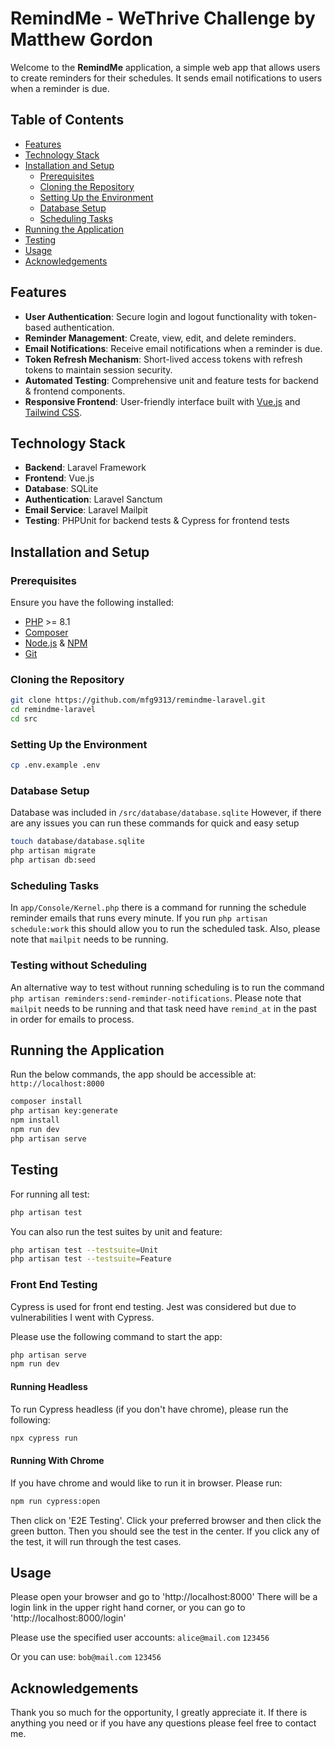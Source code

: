 # RemindMe - WeThrive Challenge by Matthew Gordon

Welcome to the **RemindMe** application, a simple web app that allows users to create reminders for their schedules. It sends email notifications to users when a reminder is due.

## Table of Contents

- [Features](#features)
- [Technology Stack](#technology-stack)
- [Installation and Setup](#installation-and-setup)
    - [Prerequisites](#prerequisites)
    - [Cloning the Repository](#cloning-the-repository)
    - [Setting Up the Environment](#setting-up-the-environment)
    - [Database Setup](#database-setup)
    - [Scheduling Tasks](#scheduling-tasks)
- [Running the Application](#running-the-application)
- [Testing](#testing)
- [Usage](#usage)
- [Acknowledgements](#acknowledgements)

## Features

- **User Authentication**: Secure login and logout functionality with token-based authentication.
- **Reminder Management**: Create, view, edit, and delete reminders.
- **Email Notifications**: Receive email notifications when a reminder is due.
- **Token Refresh Mechanism**: Short-lived access tokens with refresh tokens to maintain session security.
- **Automated Testing**: Comprehensive unit and feature tests for backend & frontend components.
- **Responsive Frontend**: User-friendly interface built with [Vue.js](https://vuejs.org/) and [Tailwind CSS](https://tailwindcss.com/).

## Technology Stack

- **Backend**: Laravel Framework
- **Frontend**: Vue.js
- **Database**: SQLite
- **Authentication**: Laravel Sanctum
- **Email Service**: Laravel Mailpit
- **Testing**: PHPUnit for backend tests & Cypress for frontend tests

## Installation and Setup

### Prerequisites

Ensure you have the following installed:

- [PHP](https://www.php.net/downloads) >= 8.1
- [Composer](https://getcomposer.org/download/)
- [Node.js](https://nodejs.org/en/download/) & [NPM](https://www.npmjs.com/get-npm)
- [Git](https://git-scm.com/downloads)

### Cloning the Repository

```bash
git clone https://github.com/mfg9313/remindme-laravel.git
cd remindme-laravel
cd src
```

### Setting Up the Environment

```bash
cp .env.example .env
```

### Database Setup

Database was included in `/src/database/database.sqlite`
However, if there are any issues you can run these commands for quick and easy setup

```bash
touch database/database.sqlite
php artisan migrate
php artisan db:seed
```

### Scheduling Tasks

In `app/Console/Kernel.php` there is a command for running the schedule reminder emails that runs every minute. 
If you run `php artisan schedule:work` this should allow you to run the scheduled task. 
Also, please note that `mailpit` needs to be running.

### Testing without Scheduling

An alternative way to test without running scheduling is to run the command `php artisan reminders:send-reminder-notifications`.
Please note that `mailpit` needs to be running and that task need have `remind_at` in the past in order for emails to process.

## Running the Application

Run the below commands, the app should be accessible at: `http://localhost:8000`

```bash
composer install
php artisan key:generate
npm install
npm run dev
php artisan serve
```

## Testing

For running all test: 
```bash
php artisan test
```

You can also run the test suites by unit and feature:
```bash
php artisan test --testsuite=Unit
php artisan test --testsuite=Feature
```

### Front End Testing

Cypress is used for front end testing. 
Jest was considered but due to vulnerabilities I went with Cypress.

Please use the following command to start the app:
```bash
php artisan serve
npm run dev
```
#### Running Headless
To run Cypress headless (if you don't have chrome), please run the following:

```bash
npx cypress run
```

#### Running With Chrome
If you have chrome and would like to run it in browser. Please run:
```bash
npm run cypress:open
```
Then click on 'E2E Testing'. 
Click your preferred browser and then click the green button. 
Then you should see the test in the center. 
If you click any of the test, it will run through the test cases. 


## Usage

Please open your browser and go to 'http://localhost:8000'
There will be a login link in the upper right hand corner, or you can go to 'http://localhost:8000/login'

Please use the specified user accounts:
`alice@mail.com`
`123456`

Or you can use:
`bob@mail.com`
`123456`

## Acknowledgements

Thank you so much for the opportunity, I greatly appreciate it. 
If there is anything you need or if you have any questions please feel free to contact me.
